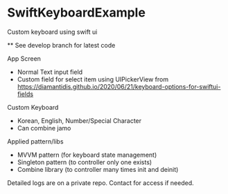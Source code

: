 # SwiftKeyboardExample
Custom keyboard using swift ui

** See develop branch for latest code

App Screen
- Normal Text input field
- Custom field for select item using UIPickerView from https://diamantidis.github.io/2020/06/21/keyboard-options-for-swiftui-fields

Custom Keyboard
- Korean, English, Number/Special Character
- Can combine jamo

Applied pattern/libs
- MVVM pattern (for keyboard state management)
- Singleton pattern (to controller only one exists)
- Combine library (to controller many times init and deinit)


Detailed logs are on a private repo. Contact for access if needed.
